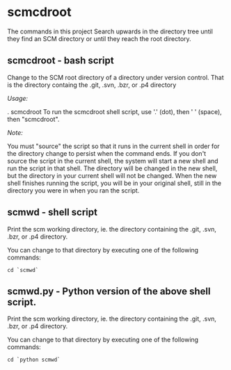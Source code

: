 # scmcdroot

The commands in this project Search upwards in the directory tree until they find an SCM directory or until they reach the root directory.

## scmcdroot - bash script 
Change to the SCM root directory of a directory under version control.  That is the directory containg the .git, .svn, .bzr, or .p4 directory

*Usage:*

. scmcdroot
To run the scmcdroot shell script, use '.' (dot), then ' ' (space), then "scmcdroot". 

*Note:*

You must "source" the script so that it runs in the current shell in order for the directory change to persist when the command ends.  If you don't source the script in the current shell, the system will start a new shell and run the script in that shell.  The directory will be changed in the new shell, but the directory in your current shell will not be changed.  When the new shell finishes running the script, you will be in your original shell, still in the directory you were in when you ran the script.

## scmwd - shell script
Print the scm working directory, ie. the directory containing the .git, .svn, .bzr, or .p4 directory.

You can change to that directory by executing one of the following commands:

```
cd `scmwd` 
```

## scmwd.py - Python version of the above shell script.
Print the scm working directory, ie. the directory containing the .git, .svn, .bzr, or .p4 directory.

You can change to that directory by executing one of the following commands:

```
cd `python scmwd` 
```
